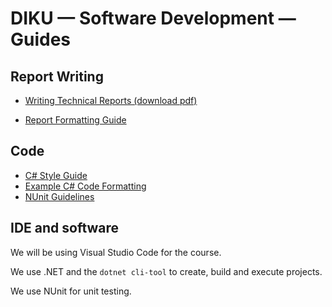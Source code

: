 # DIKU — Software Development — Guides

## Report Writing

* [Writing Technical Reports (download pdf)](https://github.com/diku-dk/su18-guides/raw/v1.2/files/techReport.pdf)

* [Report Formatting Guide](guides/ReportFormatting.md)

## Code

* [C# Style Guide](guides/CSharpStyle.md)
* [Example C# Code Formatting](guides/CSharpFormatting.md)
* [NUnit Guidelines](guides/NUnit_guidelines.md)



## IDE and software
We will be using Visual Studio Code for the course.

We use .NET and the `dotnet cli-tool` to create, build and execute projects.

We use NUnit for unit testing. 

